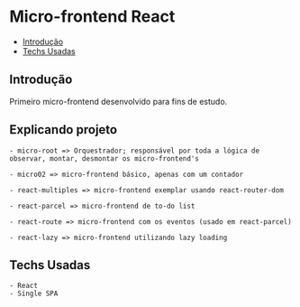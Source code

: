 # Micro-frontend React

- [Introdução](#)
- [Techs Usadas](#techs-usadas)

## Introdução

Primeiro micro-frontend desenvolvido para fins de estudo.

## Explicando projeto

    - micro-root => Orquestrador; responsável por toda a lógica de observar, montar, desmontar os micro-frontend's

    - micro02 => micro-frontend básico, apenas com um contador

    - react-multiples => micro-frontend exemplar usando react-router-dom

    - react-parcel => micro-frontend de to-do list

    - react-route => micro-frontend com os eventos (usado em react-parcel)

    - react-lazy => micro-frontend utilizando lazy loading

## Techs Usadas

    - React
    - Single SPA
